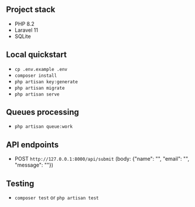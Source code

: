 ## Project stack
- PHP 8.2
- Laravel 11
- SQLite

## Local quickstart
- `cp .env.example .env`
- `composer install`
- `php artisan key:generate`
- `php artisan migrate`
- `php artisan serve`

## Queues processing
- `php artisan queue:work`

## API endpoints
- POST `http://127.0.0.1:8000/api/submit` (body: {"name": "", "email": "", "message": ""})

## Testing
- `composer test` or `php artisan test`
